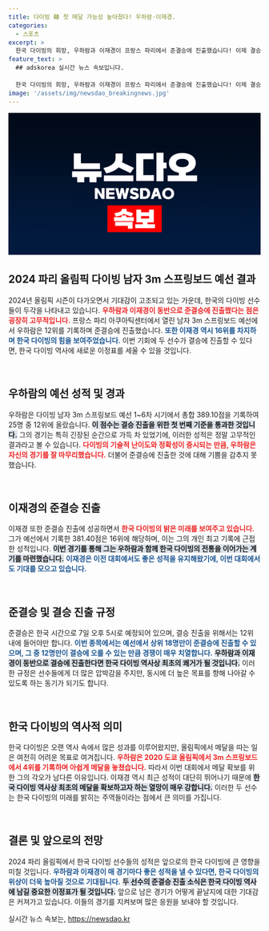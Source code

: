 ```yaml
---
title: 다이빙 韓 첫 메달 가능성 높아졌다! 우하람·이재경.
categories:
  - 스포츠
excerpt: >
  한국 다이빙의 희망, 우하람과 이재경이 프랑스 파리에서 준결승에 진출했습니다! 이제 결승행을 위한 첫 관문을 통과해야 하는 그들의 도전, 함께 응원해 주세요!
feature_text: >
  ## adskorea 실시간 뉴스 속보입니다.

  한국 다이빙의 희망, 우하람과 이재경이 프랑스 파리에서 준결승에 진출했습니다! 이제 결승행을 위한 첫 관문을 통과해야 하는 그들의 도전, 함께 응원해 주세요!
image: '/assets/img/newsdao_breakingnews.jpg'
---
```


<p><img src="/assets/img/newsdao_breakingnews.jpg" alt="adskorea 속보" /></p>

<h2 data-ke-size="size26">2024 파리 올림픽 다이빙 남자 3m 스프링보드 예선 결과</h2>

<p data-ke-size="size16">2024년 올림픽 시즌이 다가오면서 기대감이 고조되고 있는 가운데, 한국의 다이빙 선수들이 두각을 나타내고 있습니다. <b><span style="color: #ee2323;">우하람과 이재경이 동반으로 준결승에 진출했다는 점은 굉장히 고무적입니다.</span></b> 프랑스 파리 아쿠아틱센터에서 열린 남자 3m 스프링보드 예선에서 우하람은 12위를 기록하며 준결승에 진출했습니다. <b><span style="color: #1a5490;">또한 이재경 역시 16위를 차지하며 한국 다이빙의 힘을 보여주었습니다.</span></b> 이번 기회에 두 선수가 결승에 진출할 수 있다면, 한국 다이빙 역사에 새로운 이정표를 세울 수 있을 것입니다.</p>

<p data-ke-size="size16">&nbsp;</p>

<h2 data-ke-size="size26">우하람의 예선 성적 및 경과</h2>

<p data-ke-size="size16">우하람은 다이빙 남자 3m 스프링보드 예선 1~6차 시기에서 총합 389.10점을 기록하여 25명 중 12위에 올랐습니다. <b><span style="background-color: #21538527;">이 점수는 결승 진출을 위한 첫 번째 기준을 통과한 것입니다.</span></b> 그의 경기는 특히 긴장된 순간으로 가득 차 있었기에, 이러한 성적은 정말 고무적인 결과라고 볼 수 있습니다. <b><span style="color: #ee2323;">다이빙의 기술적 난이도와 정확성이 중시되는 만큼, 우하람은 자신의 경기를 잘 마무리했습니다.</span></b> 더불어 준결승에 진출한 것에 대해 기쁨을 감추지 못했습니다.</p>

<p data-ke-size="size16">&nbsp;</p>

<h2 data-ke-size="size26">이재경의 준결승 진출</h2>

<p data-ke-size="size16">이재경 또한 준결승 진출에 성공하면서 <b><span style="color: #ee2323;">한국 다이빙의 밝은 미래를 보여주고 있습니다.</span></b> 그가 예선에서 기록한 381.40점은 16위에 해당하며, 이는 그의 개인 최고 기록에 근접한 성적입니다. <b><span style="background-color: #21538527;">이번 경기를 통해 그는 우하람과 함께 한국 다이빙의 전통을 이어가는 계기를 마련했습니다.</span></b> <b><span style="color: #1a5490;">이재경은 이전 대회에서도 좋은 성적을 유지해왔기에, 이번 대회에서도 기대를 모으고 있습니다.</span></b></p>

<p data-ke-size="size16">&nbsp;</p>

<h2 data-ke-size="size26">준결승 및 결승 진출 규정</h2>

<p data-ke-size="size16">준결승은 한국 시간으로 7일 오후 5시로 예정되어 있으며, 결승 진출을 위해서는 12위 내에 들어야만 합니다. <b><span style="color: #1a5490;">이번 종목에서는 예선에서 상위 18명만이 준결승에 진출할 수 있으며, 그 중 12명만이 결승에 오를 수 있는 만큼 경쟁이 매우 치열합니다.</span></b> <b><span style="background-color: #21538527;">우하람과 이재경이 동반으로 결승에 진출한다면 한국 다이빙 역사상 최초의 쾌거가 될 것입니다.</span></b> 이러한 규정은 선수들에게 더 많은 압박감을 주지만, 동시에 더 높은 목표를 향해 나아갈 수 있도록 하는 동기가 되기도 합니다.</p>

<p data-ke-size="size16">&nbsp;</p>

<h2 data-ke-size="size26">한국 다이빙의 역사적 의미</h2>

<p data-ke-size="size16">한국 다이빙은 오랜 역사 속에서 많은 성과를 이루어왔지만, 올림픽에서 메달을 따는 일은 여전히 어려운 목표로 여겨집니다. <b><span style="color: #ee2323;">우하람은 2020 도쿄 올림픽에서 3m 스프링보드에서 4위를 기록하며 아쉽게 메달을 놓쳤습니다.</span></b> 따라서 이번 대회에서 메달 확보를 위한 그의 각오가 남다른 이유입니다. 이재경 역시 최근 성적이 대단히 뛰어나기 때문에 <b><span style="background-color: #21538527;">한국 다이빙 역사상 최초의 메달을 확보하고자 하는 열망이 매우 강합니다.</span></b> 이러한 두 선수는 한국 다이빙의 미래를 밝히는 주역들이라는 점에서 큰 의미를 가집니다.</p>

<p data-ke-size="size16">&nbsp;</p>

<h2 data-ke-size="size26"> 결론 및 앞으로의 전망</h2>

<p data-ke-size="size16">2024 파리 올림픽에서 한국 다이빙 선수들의 성적은 앞으로의 한국 다이빙에 큰 영향을 미칠 것입니다. <b><span style="color: #1a5490;">우하람과 이재경이 매 경기마다 좋은 성적을 낼 수 있다면, 한국 다이빙의 위상이 더욱 높아질 것으로 기대됩니다.</span></b> <b><span style="background-color: #21538527;">두 선수의 준결승 진출 소식은 한국 다이빙 역사에 남길 중요한 이정표가 될 것입니다.</span></b> 앞으로 남은 경기가 어떻게 끝날지에 대한 기대감은 커져가고 있습니다. 이들의 경기를 지켜보며 많은 응원을 보내야 할 것입니다.</p>
실시간 뉴스 속보는, <a href="https://newsdao.kr" rel="dofollow">https://newsdao.kr</a>


